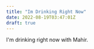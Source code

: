 ```yaml
---
title: "Im Drinking Right Now"
date: 2022-08-19T03:47:01Z
draft: true
---
```


I'm drinking right now with Mahir.